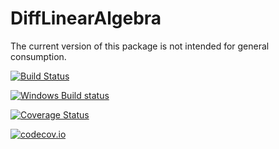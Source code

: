 # DiffLinearAlgebra
The current version of this package is not intended for general consumption.

[![Build Status](https://travis-ci.org/invenia/DiffLinearAlgebra.jl.svg?branch=master)](https://travis-ci.org/invenia/DiffLinearAlgebra.jl)

[![Windows Build status](https://ci.appveyor.com/api/projects/status/g0gun5dxbkt631am/branch/master?svg=true)](https://ci.appveyor.com/project/invenia/difflinearalgebra-jl/branch/master)

[![Coverage Status](https://coveralls.io/repos/invenia/DiffLinearAlgebra.jl/badge.svg?branch=master&service=github)](https://coveralls.io/github/invenia/DiffLinearAlgebra.jl?branch=master)

[![codecov.io](http://codecov.io/github/invenia/DiffLinearAlgebra.jl/coverage.svg?branch=master)](http://codecov.io/github/invenia/DiffLinearAlgebra.jl?branch=master)
